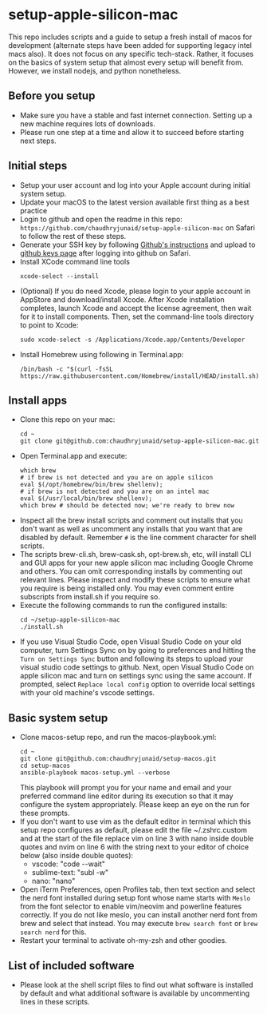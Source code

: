 # setup-apple-silicon-mac
This repo includes scripts and a guide to setup a fresh install of macos for development (alternate steps have been added for supporting legacy intel macs also). It does not focus on any specific tech-stack. Rather, it focuses on the basics of system setup that almost every setup will benefit from. However, we install nodejs, and python nonetheless.

## Before you setup
- Make sure you have a stable and fast internet connection. Setting up a new machine requires lots of downloads.
- Please run one step at a time and allow it to succeed before starting next steps.

## Initial steps
- Setup your user account and log into your Apple account during initial system setup.
- Update your macOS to the latest version available first thing as a best practice
- Login to github and open the readme in this repo: `https://github.com/chaudhryjunaid/setup-apple-silicon-mac` on Safari to follow the rest of these steps.
- Generate your SSH key by following [Github's instructions](https://docs.github.com/en/github/authenticating-to-github/connecting-to-github-with-ssh) and upload to [github keys page](https://github.com/settings/keys) after logging into github on Safari.
- Install XCode command line tools
  ```
  xcode-select --install
  ```
- (Optional) If you do need Xcode, please login to your apple account in AppStore and download/install Xcode. After Xcode installation completes, launch Xcode and accept the license agreement, then wait for it to install components. Then, set the command-line tools directory to point to Xcode:
  ```
  sudo xcode-select -s /Applications/Xcode.app/Contents/Developer
  ```
- Install Homebrew using following in Terminal.app:
  ```
  /bin/bash -c "$(curl -fsSL https://raw.githubusercontent.com/Homebrew/install/HEAD/install.sh)"
  ```

## Install apps
- Clone this repo on your mac:
  ```
  cd ~
  git clone git@github.com:chaudhryjunaid/setup-apple-silicon-mac.git
  ```
- Open Terminal.app and execute:
  ```
  which brew
  # if brew is not detected and you are on apple silicon
  eval $(/opt/homebrew/bin/brew shellenv); 
  # if brew is not detected and you are on an intel mac
  eval $(/usr/local/bin/brew shellenv); 
  which brew # should be detected now; we're ready to brew now
  ```
- Inspect all the brew install scripts and comment out installs that you don't want as well as uncomment any installs that you want that are disabled by default. Remember `#` is the line comment character for shell scripts.
- The scripts brew-cli.sh, brew-cask.sh, opt-brew.sh, etc, will install CLI and GUI apps for your new apple silicon mac including Google Chrome and others. You can omit corresponding installs by commenting out relevant lines. Please inspect and modify these scripts to ensure what you require is being installed only. You may even comment entire subscripts from install.sh if you require so.
- Execute the following commands to run the configured installs:
  ```
  cd ~/setup-apple-silicon-mac
  ./install.sh
  ```
- If you use Visual Studio Code, open Visual Studio Code on your old computer, turn Settings Sync on by going to preferences and hitting the `Turn on Settings Sync` button and following its steps to upload your visual studio code settings to github. Next, open Visual Studio Code on apple silicon mac and turn on settings sync using the same account. If prompted, select `Replace local config` option to override local settings with your old machine's vscode settings.

## Basic system setup
- Clone macos-setup repo, and run the macos-playbook.yml:
  ```
  cd ~
  git clone git@github.com:chaudhryjunaid/setup-macos.git
  cd setup-macos
  ansible-playbook macos-setup.yml --verbose
  ```
  This playbook will prompt you for your name and email and your preferred command line editor during its execution so that it may configure the system appropriately. Please keep an eye on the run for these prompts.
- If you don't want to use vim as the default editor in terminal which this setup repo configures as default, please edit the file ~/.zshrc.custom and at the start of the file replace vim on line 3 with nano inside double quotes and nvim on line 6 with the string next to your editor of choice below (also inside double quotes):
  - vscode: "code --wait"
  - sublime-text: "subl -w"
  - nano: "nano"
- Open iTerm Preferences, open Profiles tab, then text section and select the nerd font installed during setup font whose name starts with `Meslo` from the font selector to enable vim/neovim and powerline features correctly. If you do not like meslo, you can install another nerd font from brew and select that instead. You may execute `brew search font` or `brew search nerd` for this.
- Restart your terminal to activate oh-my-zsh and other goodies.

## List of included software
- Please look at the shell script files to find out what software is installed by default and what additional software is available by uncommenting lines in these scripts.
